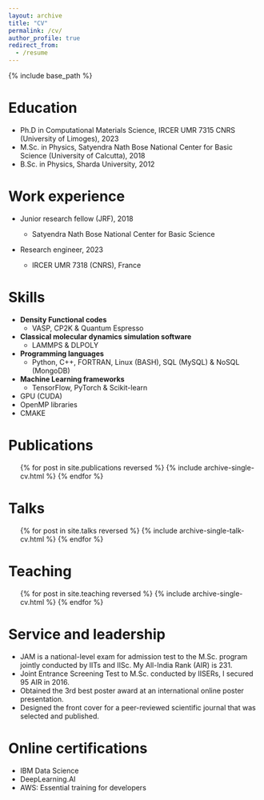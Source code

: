 ```yaml
---
layout: archive
title: "CV"
permalink: /cv/
author_profile: true
redirect_from:
  - /resume
---
```


{% include base_path %}

Education
======
* Ph.D in Computational Materials Science, IRCER UMR 7315 CNRS (University of Limoges), 2023
* M.Sc. in Physics, Satyendra Nath Bose National Center for Basic Science (University of Calcutta), 2018
* B.Sc. in Physics, Sharda University, 2012

Work experience
======
* Junior research fellow (JRF), 2018
  * Satyendra Nath Bose National Center for Basic Science

* Research engineer, 2023
  * IRCER UMR 7318 (CNRS), France

  
Skills
======
* **Density Functional codes**
    - VASP, CP2K & Quantum Espresso
* **Classical molecular dynamics simulation software**
    - LAMMPS & DLPOLY
* **Programming languages**
    - Python, C++, FORTRAN, Linux (BASH), SQL (MySQL) & NoSQL (MongoDB)
* **Machine Learning frameworks**
    - TensorFlow, PyTorch & Scikit-learn
* GPU (CUDA)
* OpenMP libraries
* CMAKE

Publications
======
  <ul>{% for post in site.publications reversed %}
    {% include archive-single-cv.html %}
  {% endfor %}</ul>
  
Talks
======
  <ul>{% for post in site.talks reversed %}
    {% include archive-single-talk-cv.html  %}
  {% endfor %}</ul>
  
Teaching
======
  <ul>{% for post in site.teaching reversed %}
    {% include archive-single-cv.html %}
  {% endfor %}</ul>
  
Service and leadership
======
* JAM is a national-level exam for admission test to the M.Sc. program jointly conducted by IITs and IISc. My All-India Rank (AIR) is 231.
* Joint Entrance Screening Test to M.Sc. conducted by IISERs, I secured 95 AIR in 2016.
* Obtained the 3rd best poster award at an international online poster presentation.
* Designed the front cover for a peer-reviewed scientific journal that was selected and published.

  
Online certifications
======
* IBM Data Science
* DeepLearning.AI
* AWS: Essential training for developers
